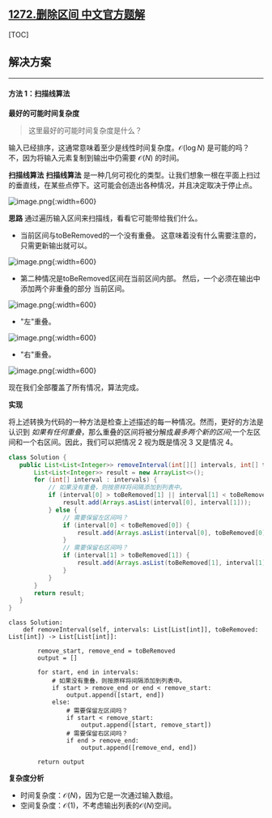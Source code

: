 ## [1272.删除区间 中文官方题解](https://leetcode.cn/problems/remove-interval/solutions/100000/shan-chu-qu-jian-by-leetcode-solution)

[TOC]


 ## 解决方案

---

 #### 方法 1：扫描线算法

 **最好的可能时间复杂度**

 > 这里最好的可能时间复杂度是什么？

 输入已经排序，这通常意味着至少是线性时间复杂度。$\mathcal{O}(\log N)$ 是可能的吗？不，因为将输入元素复制到输出中仍需要 $\mathcal{O}(N)$ 的时间。

**扫描线算法**
**扫描线算法** 是一种几何可视化的类型。让我们想象一根在平面上扫过的垂直线，在某些点停下。这可能会创造出各种情况，并且决定取决于停止点。

 ![image.png](https://pic.leetcode.cn/1691998080-yKxTgb-image.png){:width=600}

 **思路**
 通过遍历输入区间来扫描线，看看它可能带给我们什么。

 - 当前区间与toBeRemoved的一个没有重叠。 这意味着没有什么需要注意的， 只需更新输出就可以。

 ![image.png](https://pic.leetcode.cn/1691998201-vFOJuR-image.png){:width=600}
 - 第二种情况是toBeRemoved区间在当前区间内部。 然后，一个必须在输出中添加两个非重叠的部分 当前区间。

![image.png](https://pic.leetcode.cn/1691998305-njMSsG-image.png){:width=600}
 - "左"重叠。

![image.png](https://pic.leetcode.cn/1691998421-ieMyvk-image.png){:width=600}
 - "右"重叠。

![image.png](https://pic.leetcode.cn/1691998478-qKhXfj-image.png){:width=600}

 现在我们全部覆盖了所有情况，算法完成。

 **实现**

 将上述转换为代码的一种方法是检查上述描述的每一种情况。然而，更好的方法是认识到 *如果有任何重叠*，那么重叠的区间将被分解成*最多两个新的区间*;一个左区间和一个右区间。因此，我们可以把情况 2 视为既是情况 3 又是情况 4。

 ```Java [slu1]
class Solution {
    public List<List<Integer>> removeInterval(int[][] intervals, int[] toBeRemoved) {
        List<List<Integer>> result = new ArrayList<>();
        for (int[] interval : intervals) {
            // 如果没有重叠，则按原样将间隔添加到列表中。
            if (interval[0] > toBeRemoved[1] || interval[1] < toBeRemoved[0]) {
                result.add(Arrays.asList(interval[0], interval[1]));
            } else {
                // 需要保留左区间吗？
                if (interval[0] < toBeRemoved[0]) {
                    result.add(Arrays.asList(interval[0], toBeRemoved[0]));
                }
                // 需要保留右区间吗？
                if (interval[1] > toBeRemoved[1]) {
                    result.add(Arrays.asList(toBeRemoved[1], interval[1]));
                }
            }
        }
        return result;
    }
}
 ```

```Python3 [slu1]
class Solution:
    def removeInterval(self, intervals: List[List[int]], toBeRemoved: List[int]) -> List[List[int]]:

        remove_start, remove_end = toBeRemoved
        output = []

        for start, end in intervals:
            # 如果没有重叠，则按原样将间隔添加到列表中。
            if start > remove_end or end < remove_start:
                output.append([start, end])
            else:
                # 需要保留左区间吗？
                if start < remove_start:
                    output.append([start, remove_start])
                # 需要保留右区间吗？
                if end > remove_end:
                    output.append([remove_end, end])

        return output
```


 **复杂度分析**

 * 时间复杂度：$\mathcal{O}(N)$，因为它是一次通过输入数组。 
 * 空间复杂度：$\mathcal{O}(1)$，不考虑输出列表的$\mathcal{O}(N)$空间。